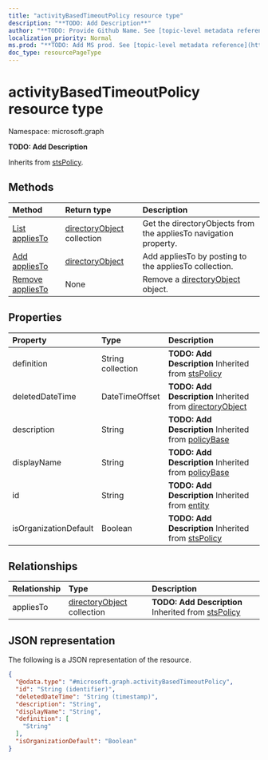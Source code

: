 ```yaml
---
title: "activityBasedTimeoutPolicy resource type"
description: "**TODO: Add Description**"
author: "**TODO: Provide Github Name. See [topic-level metadata reference](https://msgo.azurewebsites.net/add/document/guidelines/metadata.html#topic-level-metadata)**"
localization_priority: Normal
ms.prod: "**TODO: Add MS prod. See [topic-level metadata reference](https://msgo.azurewebsites.net/add/document/guidelines/metadata.html#topic-level-metadata)**"
doc_type: resourcePageType
---
```


# activityBasedTimeoutPolicy resource type


Namespace: microsoft.graph

**TODO: Add Description**


Inherits from [stsPolicy](../resources/stspolicy.md).

## Methods
|Method|Return type|Description|
|:---|:---|:---|
|[List appliesTo](../api/activitybasedtimeoutpolicy-list-appliesto.md)|[directoryObject](../resources/directoryobject.md) collection|Get the directoryObjects from the appliesTo navigation property.|
|[Add appliesTo](../api/activitybasedtimeoutpolicy-post-appliesto.md)|[directoryObject](../resources/directoryobject.md)|Add appliesTo by posting to the appliesTo collection.|
|[Remove appliesTo](../api/activitybasedtimeoutpolicy-delete-appliesto.md)|None|Remove a [directoryObject](../resources/directoryobject.md) object.|

## Properties
|Property|Type|Description|
|:---|:---|:---|
|definition|String collection|**TODO: Add Description** Inherited from [stsPolicy](../resources/stspolicy.md)|
|deletedDateTime|DateTimeOffset|**TODO: Add Description** Inherited from [directoryObject](../resources/directoryobject.md)|
|description|String|**TODO: Add Description** Inherited from [policyBase](../resources/policybase.md)|
|displayName|String|**TODO: Add Description** Inherited from [policyBase](../resources/policybase.md)|
|id|String|**TODO: Add Description** Inherited from [entity](../resources/entity.md)|
|isOrganizationDefault|Boolean|**TODO: Add Description** Inherited from [stsPolicy](../resources/stspolicy.md)|

## Relationships
|Relationship|Type|Description|
|:---|:---|:---|
|appliesTo|[directoryObject](../resources/directoryobject.md) collection|**TODO: Add Description** Inherited from [stsPolicy](../resources/stspolicy.md)|

## JSON representation
The following is a JSON representation of the resource.
<!-- {
  "blockType": "resource",
  "keyProperty": "id",
  "@odata.type": "microsoft.graph.activityBasedTimeoutPolicy",
  "baseType": "microsoft.graph.stsPolicy",
  "openType": false
}
-->
``` json
{
  "@odata.type": "#microsoft.graph.activityBasedTimeoutPolicy",
  "id": "String (identifier)",
  "deletedDateTime": "String (timestamp)",
  "description": "String",
  "displayName": "String",
  "definition": [
    "String"
  ],
  "isOrganizationDefault": "Boolean"
}
```

